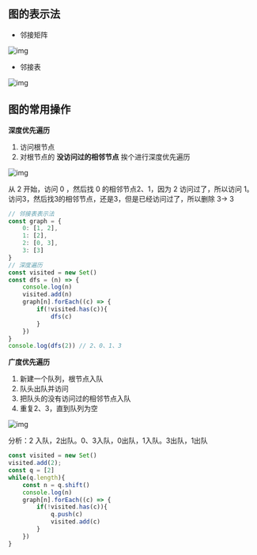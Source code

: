 ## 图的表示法

- 邻接矩阵

![img](https://img-blog.csdnimg.cn/e7aa26d78a064d6a92cdef59c0ce2304.png)![点击并拖拽以移动](data:image/gif;base64,R0lGODlhAQABAPABAP///wAAACH5BAEKAAAALAAAAAABAAEAAAICRAEAOw==)

- 邻接表

![img](https://img-blog.csdnimg.cn/2baa1e98592f4d61a2a6e48d68639e85.png)![点击并拖拽以移动](data:image/gif;base64,R0lGODlhAQABAPABAP///wAAACH5BAEKAAAALAAAAAABAAEAAAICRAEAOw==)

## 图的常用操作

**深度优先遍历**

1. 访问根节点
2. 对根节点的 **没访问过的相邻节点** 挨个进行深度优先遍历

![img](https://img-blog.csdnimg.cn/03ac94f7ed914989a136449755e0bfe3.png)![点击并拖拽以移动](data:image/gif;base64,R0lGODlhAQABAPABAP///wAAACH5BAEKAAAALAAAAAABAAEAAAICRAEAOw==)

从 2 开始，访问 0 ，然后找 0  的相邻节点2、1，因为 2 访问过了，所以访问 1。访问3，然后找3的相邻节点，还是3，但是已经访问过了，所以删除 3-> 3

```javascript
// 邻接表表示法
const graph = {
    0: [1, 2],
    1: [2],
    2: [0, 3],
    3: [3]
}
// 深度遍历
const visited = new Set()
const dfs = (n) => {
    console.log(n)
    visited.add(n)
    graph[n].forEach((c) => {
        if(!visited.has(c)){
            dfs(c)
        }
    })
}
console.log(dfs(2)) // 2、0、1、3
```

**广度优先遍历**

1. 新建一个队列，根节点入队
2. 队头出队并访问
3. 把队头的没有访问过的相邻节点入队
4. 重复2、3，直到队列为空

![img](https://img-blog.csdnimg.cn/27e845e6f5904625add319960f89572c.png)![点击并拖拽以移动](data:image/gif;base64,R0lGODlhAQABAPABAP///wAAACH5BAEKAAAALAAAAAABAAEAAAICRAEAOw==)



分析：2 入队，2出队。0、3入队，0出队，1入队。3出队，1出队

```javascript
const visited = new Set()
visited.add(2);
const q = [2]
while(q.length){
    const n = q.shift()
    console.log(n)
    graph[n].forEach((c) => {
        if(!visited.has(c)){
            q.push(c)
            visited.add(c)
        }
    })
}
```
























